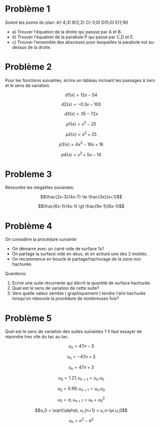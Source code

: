 # Problème 1

Soient les points du plan: A(-4;3) B(2;2) C(-3;0) D(5;0) E(1;16)

* a) Trouver l'équation de la droite qui passse par A et B.
* b) Trouver l'équation de la parabole P qui passe par C,D et E.
* c) Trouver l'ensemble des abscisses pour lesquelles la parabole est au-dessus de la droite. 

# Problème 2

Pour les fonctions suivantes, écrire un tableau incluant les passages á zero et le sens de variation.

```math
d1(x) = 12x-54
```
```math
d2(x) = -0.3x-100
```
```math
d3(x) = 35-72x
```
```math
p1(x) = x^2-25
```
```math
p2(x) = x^2+25
```
```math
p3(x) = 4x^2-16x+16
```
```math
p4(x) = x^2+5x-14
```

# Probleme 3 

Résourdre les inégalites suivantes:

```math
\frac{2x-3}{4x-7} \le \frac{3x}{x+1}
```

```math
\frac{6x-1}{4x-1} \gt \frac{9x-1}{6x-1}
```

# Problème 4

On considère la procédure suivante:
* On démarre avec un carré vide de surface 1x1
* On partage la surface vide en deux, et on achure une des 2 moitiés.
* On recommence en boucle le partage/hachurage de la zone non hachurée.

Questions: 

 1) Ecrire une suite récurrente qui décrit la quantité de surface hachurée.
 2) Quel est le sens de variation de cette suite?
 3) Vers quelle valeur semble ( graphiquement ) tendre l'aire hachurée lorsqu'on reboucle la procédure de nombreuses fois?

# Problème 5

Quel est le sens de variation des suites suivantes ? Il faut essayer de répondre tres vite du tac au tac.

```math
u_{n} = 47n-3
```
```math
u_{n} = -47n+3
```
```math
u_{n} = 47n+3
```
```math
u_0 = 1.21, u_{n+1} = u_{n}.u_0
```
```math
u_0 = 0.99, u_{n+1} = u_n.u_0
```
```math
u_0 = \alpha, u_{n+1} = u_n+u_0^2
```
```math
u_0 = \sqrt{\alpha}, u_{n+1} = u_n-\pi.u_0
```
```math
u_{n} = n^2-\pi^2
```




